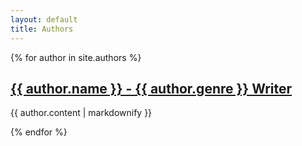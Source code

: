```yaml
---
layout: default
title: Authors
---
```


{% for author in site.authors %}
  <h2>
    <a href="{{ author.url | relative_url }}">
      {{ author.name }} - {{ author.genre }} Writer
	</a>
  </h2>	
  <p>{{ author.content | markdownify }}</p>
{% endfor %}
